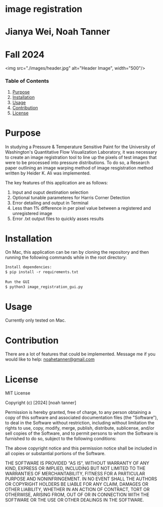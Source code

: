 # image registration
# Jianya Wei, Noah Tanner
# Fall 2024

<img src="./images/header.jpg" alt="Header Image", width="500"/> 

### Table of Contents
1. [Purpose](#purpose)
2. [Installation](#installation)
3. [Usage](#usage)
4. [Contribution](#contribution)
5. [License](#license)

# Purpose
In studying a Pressure & Temperature Sensitive Paint for the University of Washington's Quantitative Flow Visualization Laboratory, it was necessary to create an image registration tool to line up the pixels of test images that were to be processed into pressure distributions. To do so, a Research paper outlining an image warping method of image resgistration method written by Heider K. Ali was implemented. 

The key features of this application are as follows:
1. Input and ouput destination selection
2. Optional tunable parameteres for Harris Corner Detection
3. Error detailing and output in Terminal
4. Less than 1% difference in per pixel value between a registered and unregistered image
5. Error .txt output files to quickly asses results

# Installation
On Mac, this application can be ran by cloning the repository and then running the following commands while in the root directory:

    Install dependencies: 
    $ pip install -r requirements.txt

    Run the GUI
    $ python3 image_registration_gui.py

# Usage
Currently only tested on Mac.

# Contribution
There are a lot of features that could be implemented. Message me if you would like to help: noahetanner@gmail.com

# License
MIT License

Copyright (c) [2024] [noah tanner]

Permission is hereby granted, free of charge, to any person obtaining a copy
of this software and associated documentation files (the "Software"), to deal
in the Software without restriction, including without limitation the rights
to use, copy, modify, merge, publish, distribute, sublicense, and/or sell
copies of the Software, and to permit persons to whom the Software is
furnished to do so, subject to the following conditions:

The above copyright notice and this permission notice shall be included in all
copies or substantial portions of the Software.

THE SOFTWARE IS PROVIDED "AS IS", WITHOUT WARRANTY OF ANY KIND, EXPRESS OR
IMPLIED, INCLUDING BUT NOT LIMITED TO THE WARRANTIES OF MERCHANTABILITY,
FITNESS FOR A PARTICULAR PURPOSE AND NONINFRINGEMENT. IN NO EVENT SHALL THE
AUTHORS OR COPYRIGHT HOLDERS BE LIABLE FOR ANY CLAIM, DAMAGES OR OTHER
LIABILITY, WHETHER IN AN ACTION OF CONTRACT, TORT OR OTHERWISE, ARISING FROM,
OUT OF OR IN CONNECTION WITH THE SOFTWARE OR THE USE OR OTHER DEALINGS IN THE
SOFTWARE.
